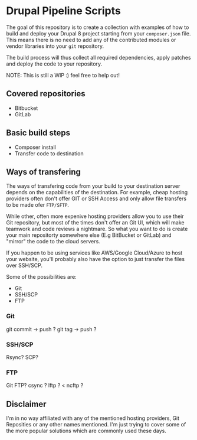 # Drupal Pipeline Scripts

The goal of this repository is to create a collection with examples of how to build and deploy your Drupal 8 project starting from your `composer.json` file. This means there is no need to add any of the contributed modules or vendor libraries into your `git` repository.

The build process will thus collect all required dependencies, apply patches and deploy the code to your repository.

NOTE: This is still a WIP :) feel free to help out!

## Covered repositories

- Bitbucket
- GitLab

## Basic build steps

- Composer install
- Transfer code to destination


## Ways of transfering

The ways of transfering code from your build to your destination server depends on the capabilities of the destination. For example, cheap hosting providers often don't offer GIT or SSH Access and only allow file transfers to be made ofer `FTP/SFTP`. 

While other, often more expenive hosting providers allow you to use their Git repository, but most of the times don't offer an Git UI, which will make teamwork and code reviews a nightmare. So what you want to do is create your main repositorty somewhere else (E.g BitBucket or GitLab) and "mirror" the code to the cloud servers.

If you happen to be using services like AWS/Google Cloud/Azure to host your website, you'll probably also have the option to just transfer the files over SSH/SCP.

Some of the possibilities are:

- Git
- SSH/SCP
- FTP

### Git

git commit -> push ?
git tag -> push ?

### SSH/SCP

Rsync?
SCP?

### FTP

Git FTP? 
csync ? 
lftp ? < 
ncftp ? 


## Disclaimer

I'm in no way affiliated with any of the mentioned hosting providers, Git Reposities or any other names mentioned. I'm just trying to cover some of the more popular solutions which are commonly used these days.
